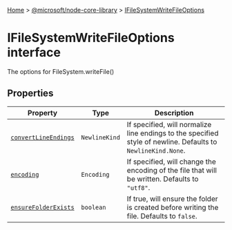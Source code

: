 [Home](./index) &gt; [@microsoft/node-core-library](./node-core-library.md) &gt; [IFileSystemWriteFileOptions](./node-core-library.ifilesystemwritefileoptions.md)

# IFileSystemWriteFileOptions interface

The options for FileSystem.writeFile()

## Properties

|  Property | Type | Description |
|  --- | --- | --- |
|  [`convertLineEndings`](./node-core-library.ifilesystemwritefileoptions.convertlineendings.md) | `NewlineKind` | If specified, will normalize line endings to the specified style of newline. Defaults to `NewlineKind.None`<!-- -->. |
|  [`encoding`](./node-core-library.ifilesystemwritefileoptions.encoding.md) | `Encoding` | If specified, will change the encoding of the file that will be written. Defaults to `"utf8"`<!-- -->. |
|  [`ensureFolderExists`](./node-core-library.ifilesystemwritefileoptions.ensurefolderexists.md) | `boolean` | If true, will ensure the folder is created before writing the file. Defaults to `false`<!-- -->. |

